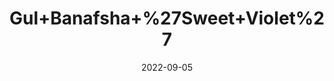 ---
title: 'Gul+Banafsha+%27Sweet+Violet%27'
date: '2022-09-05' 
metatag: '' 
inventory: '0' 
draft: false 
# meta description 
shortDescripton: ''
description: ''
longdescription: ''
featured: True
# product Price
price: '60.0'
# Product Short Description
shortDescription: ''
productID: '719165B3-942C-ED11-9968-005056B3A416'
type: 'products'
category: '' 
thumnailproduct: 'https://aminsaddiquidawakhana.eralive.net/images/products/719165B3-942C-ED11-9968-005056B3A4161.png' 
images:
  - image: 'images/products/719165B3-942C-ED11-9968-005056B3A4161.png'  
Variants:
---
